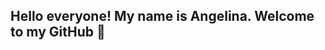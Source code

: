 ## Hello everyone! My name is Angelina. Welcome to my GitHub 👋

<!--
**angelina-hryb/angelina-hryb** is a ✨ _special_ ✨ repository because its `README.md` (this file) appears on your GitHub profile.

- ✨I take a QA course by Vadim Ksendzov
- ✔ I post my homework on git
- 🌱 I’m currently learning English
-->
